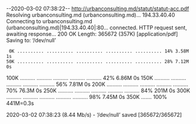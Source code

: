 --2020-03-02 07:38:22--  http://urbanconsulting.md/statut/statut-acc.pdf
Resolving urbanconsulting.md (urbanconsulting.md)... 194.33.40.40
Connecting to urbanconsulting.md (urbanconsulting.md)|194.33.40.40|:80... connected.
HTTP request sent, awaiting response... 200 OK
Length: 365672 (357K) [application/pdf]
Saving to: ‘/dev/null’

     0K .......... .......... .......... .......... .......... 14% 3.58M 1s
    50K .......... .......... .......... .......... .......... 28% 7.12M 0s
   100K .......... .......... .......... .......... .......... 42% 6.86M 0s
   150K .......... .......... .......... .......... .......... 56% 7.81M 0s
   200K .......... .......... .......... .......... .......... 70% 76.3M 0s
   250K .......... .......... .......... .......... .......... 84%  201M 0s
   300K .......... .......... .......... .......... .......... 98% 7.45M 0s
   350K .......                                               100%  441M=0.3s

2020-03-02 07:38:23 (8.44 Mb/s) - ‘/dev/null’ saved [365672/365672]

